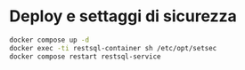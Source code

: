 # Deploy e settaggi di sicurezza
```bash
docker compose up -d
docker exec -ti restsql-container sh /etc/opt/setsec
docker compose restart restsql-service
```